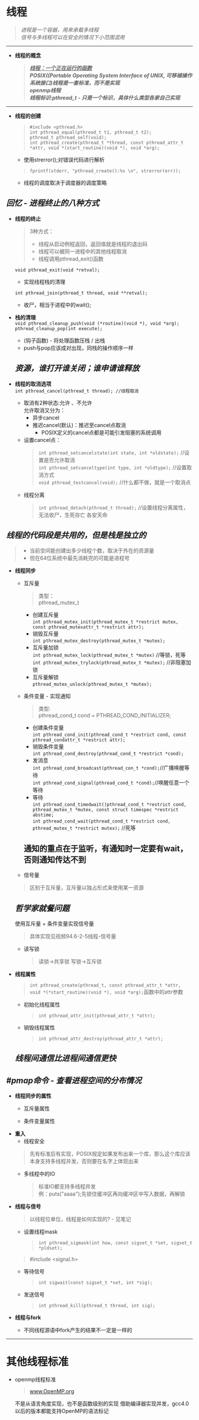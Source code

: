 # 线程  
>*进程是一个容器，用来承载多线程*  
>*信号与多线程可以在安全的情况下小范围混用*  
---  


+	__线程的概念__  
	><u>***线程：一个正在运行的函数***</u>  
	>***POSIX((Portable Operating System Interface of UNIX, 可移植操作系统接口)线程是一套标准，而不是实现***  
	>***openmp线程***  
	>***线程标识:pthread_t - 只是一个标识，具体什么类型各家自己实现***  
---  
+ __线程的创建__  
	> `#include <pthread.h>`  
	 `int pthread_equal(pthread_t t1, pthread_t t2);`  
	 `pthread_t pthread_self(void);`  
	 `int pthread_create(pthread_t *thread, const pthread_attr_t *attr, void *(start_routine)(void *), void *arg);`  
  
	- 使用strerror();对错误代码进行解析
	>`fprintf(stderr, "pthread_create():%s \n", strerror(err));`  
	- 线程的调度取决于调度器的调度策略  

## ***回忆 - 进程终止的八种方式***  

- __线程的终止__  
	>3种方式：
	>- 线程从启动例程返回，返回值就是线程的退出码  
	>- 线程可以被同一进程中的其他线程取消  
	>- 线程调用pthread_exit()函数  
	
	`void pthread_exit(void *retval);`  
	- 实现线程栈的清理

	`int pthread_join(pthread_t thread, void **retval);`  
	- 收尸，相当于进程中的wait();

- __栈的清理__  
	`void pthread_cleanup_push(void (*routine)(void *), void *arg);`  
	`pthread_cleanup_pop(int execute);`  
	- (钩子函数) - 将处理函数压栈 / 出栈
	- push与pop应该成对出现，同栈的操作顺序一样  

	## ***资源，谁打开谁关闭；谁申请谁释放***  

- __线程的取消选项__  
	`int pthread_cancel(pthread_t thread); //线程取消`  
	- 取消有2种状态:允许 、不允许  
	允许取消又分为：
		- 异步cancel
		- 推迟cancel(默认)：推迟至cancel点取消  
			- POSIX定义的cancel点都是可能引发阻塞的系统调用  
	- 设置cancel点：
		>`int pthread_setcancelstate(int state, int *oldstate);`  //设置是否允许取消  
		>`int pthread_setcanceltype(int type, int *oldtype);`  //设置取消方式  
		>`void pthread_testcancel(void);`  //什么都不做，就是一个取消点  
	- 线程分离  
		>`int pthread_detach(pthread_t thread);`  //设置线程分离属性，无法收尸，生死存亡 各安天命  
## ***线程的代码段是共用的，但是栈是独立的***  
> + 当前空间能创建出多少线程个数，取决于外在的资源量  
> + 但在64位系统中最先消耗完的可能是进程号  

+ __线程同步__  
	- 互斥量  
		>类型：  
		>pthread_mutex_t  
		- 创建互斥量  
	`int pthread_mutex_init(pthread_mutex_t *restrict mutex, const pthread_mutexattr_t *restrict attr);`  
		- 销毁互斥量  
	`int pthread_mutex_destroy(pthread_mutex_t *mutex);`  
		- 互斥量加锁  
	`int pthread_mutex_lock(pthread_mutex_t *mutex)`  //等锁，死等  
	`int pthread_mutex_trylock(pthread_mutex_t *mutex);`  //非阻塞加锁  
		- 互斥量解锁  
	`pthread_mutex_unlock(pthread_mutex_t *mutex);`  

	- 条件变量 - 实现通知  
		>类型:  
		>pthread_cond_t cond = PTHREAD_COND_INITIALIZER;  
		- 创建条件变量  
	`int pthread_cond_init(pthread_cond_t *restrict cond, const pthread_condattr_t *restrict attr);`  
		- 销毁条件变量  
	`int pthread_cond_destroy(pthread_cond_t *restrict *cond);`  
		- 发消息  
	`int pthread_cond_broadcast(pthread_con_t *cond);`//广播唤醒等待  
	`int pthread_cond_signal(pthread_cond_t *cond);`//唤醒任意一个等待  
		- 等待  
	`int pthread_cond_timedwait()pthread_cond_t *restrict cond, pthread_mutex_t *mutex, const struct timespec *restrict abstime;`  
	`int pthread_cond_wait(pthread_cond_t *restrict cond, pthread_mutex_t *restrict mutex);`  //死等  
		## 通知的重点在于监听，有通知时一定要有wait，否则通知传达不到  

	- 信号量  
	>区别于互斥量，互斥量以独占形式来使用某一资源  
	## ***哲学家就餐问题***  
	使用互斥量 + 条件变量实现信号量  
	>具体实现见视频94.6-2-5线程-信号量  

	- 读写锁  
		>读锁->共享锁  写锁->互斥锁  

+ __线程属性__  
	>`int pthread_create(pthread_t, const pthread_attr_t *attr, void *(*start_routine)(void *), void *arg);`函数中的attr参数  
	- 初始化线程属性  
		>`int pthread_attr_init(pthread_attr_t *attr);`  
	- 销毁线程属性  
		>`int pthread_attr_destroy(pthread_attr_t *attr);`  
	## ***线程间通信比进程间通信更快***  
## ***#pmap命令 - 查看进程空间的分布情况***  
	
- __线程同步的属性__  
	- 互斥量属性  

	- 条件变量属性  

+ __重入__  
	+ 线程安全  
	>先有标准后有实现，POSIX规定如果发布出来一个库，那么这个库应该本身支持多线程并发，否则要在名字上体现出来  
	+ 多线程中的IO  
		>标准IO都支持多线程并发  
		例：puts("aaaa");先锁住缓冲区再向缓冲区中写入数据，再解锁

- __线程与信号__  
	>以线程位单位，线程是如何实现的? - 见笔记  
	- 设置线程mask  
		>`int pthread_sigmask(int how, const sigset_t *set, sigset_t *pldset);`  
	>#include <signal.h>
	- 等待信号  
		>`int sigwait(const sigset_t *set, int *sig);`  
	- 发送信号  
		>`int pthread_kill(pthread_t thread, int sig);`  

- __线程与fork__  
	- 不同线程源语中fork产生的结果不一定是一样的  

---

# 其他线程标准  
+ openmp线程标准  
	>www.OpenMP.org  

	不是从语言角度实现，也不是函数级别的实现
	借助编译器实现并发，gcc4.0以后的版本都能支持OpenMP的语法标记  